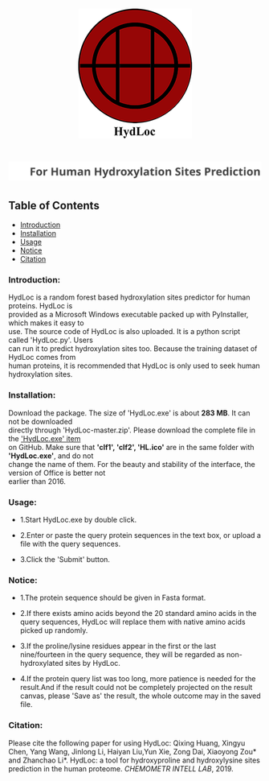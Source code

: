 <h1 align="center">
  <img alt="logo" src="logo.png">
</h1>
<h1 align="center">
  <img alt="internal title" src="internal title.svg">
</h1>


## Table of Contents
* [Introduction](#introduction)
* [Installation](#installation)
* [Usage](#usage)
* [Notice](#notice)
* [Citation](#citation)

### Introduction:

HydLoc is a random forest based hydroxylation sites predictor for human proteins. HydLoc is<br>
provided as a Microsoft Windows executable packed up with PyInstaller, which makes it easy to<br>
use. The source code of HydLoc is also uploaded. It is a python script called 'HydLoc.py'. Users<br>
can run it to predict hydroxylation sites too. Because the training dataset of HydLoc comes from<br>
human proteins, it is recommended that HydLoc is only used to seek human hydroxylation sites.

### Installation:

Download the package. The size of 'HydLoc.exe' is about **283 MB**. It can not be downloaded<br>
directly through 'HydLoc-master.zip'. Please download the complete file in the ['HydLoc.exe' item](https://github.com/SuninKingdom/HydLoc/blob/master/HydLoc.exe)<br>
on GitHub. Make sure that **'clf1', 'clf2', 'HL.ico'** are in the same folder with **'HydLoc.exe'**, and do not<br>
change the name of them. For the beauty and stability of the interface, the version of Office is better not<br>
earlier than 2016.

### Usage:

* 1.Start HydLoc.exe by double click.

* 2.Enter or paste the query protein sequences in the text box, or upload a file with the query sequences.

* 3.Click the 'Submit' button.

### Notice:

* 1.The protein sequence should be given in Fasta format.

* 2.If there exists amino acids beyond the 20 standard amino acids in the query sequences, HydLoc will replace 
    them with native amino acids picked up randomly. 

* 3.If the proline/lysine residues appear in the first or the last nine/fourteen in the query sequence, 
    they will be regarded as non-hydroxylated sites by HydLoc. 

* 4.If the protein query list was too long, more patience is needed for the result.And if the result could 
    not be completely projected on the result canvas, please 'Save as' the result, the whole outcome may in
    the saved file.

### Citation:

Please cite the following paper for using HydLoc:
Qixing Huang, Xingyu Chen, Yang Wang, Jinlong Li, Haiyan Liu,Yun Xie, Zong Dai, Xiaoyong Zou* and Zhanchao Li*. 
HydLoc: a tool for hydroxyproline and hydroxylysine sites prediction in the human proteome. *CHEMOMETR INTELL LAB*, 2019.

